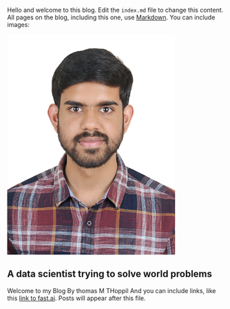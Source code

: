 Hello and welcome to this blog. Edit the `index.md` file to change this content. All pages on the blog, including this one, use [Markdown](https://guides.github.com/features/mastering-markdown/). You can include images:

![MugShot](images/Mugshot.JPG)

## A data scientist trying to solve world problems
Welcome to my Blog By thomas M THoppil
And you can include links, like this [link to fast.ai](https://www.fast.ai). Posts will appear after this file. 
